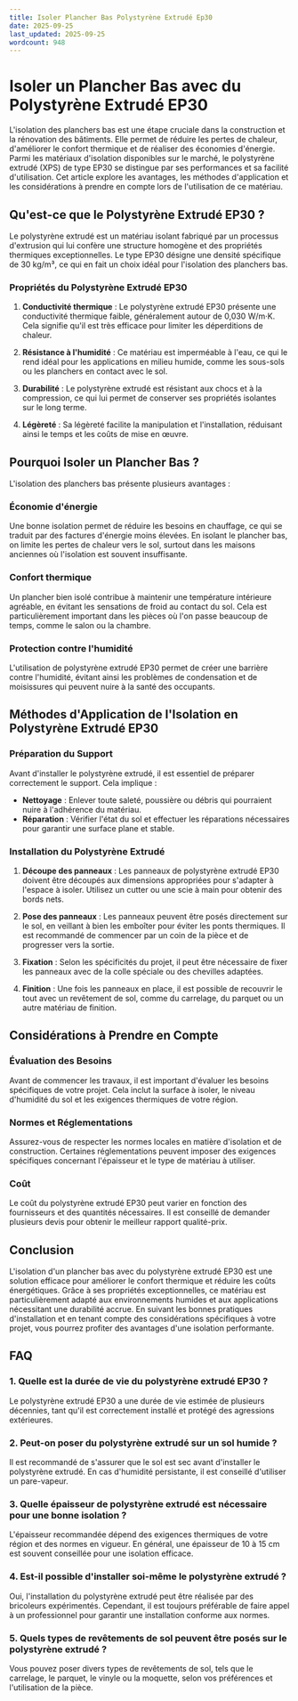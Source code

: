 ```yaml
---
title: Isoler Plancher Bas Polystyrène Extrudé Ep30
date: 2025-09-25
last_updated: 2025-09-25
wordcount: 948
---
```


# Isoler un Plancher Bas avec du Polystyrène Extrudé EP30

L'isolation des planchers bas est une étape cruciale dans la construction et la rénovation des bâtiments. Elle permet de réduire les pertes de chaleur, d'améliorer le confort thermique et de réaliser des économies d'énergie. Parmi les matériaux d'isolation disponibles sur le marché, le polystyrène extrudé (XPS) de type EP30 se distingue par ses performances et sa facilité d'utilisation. Cet article explore les avantages, les méthodes d'application et les considérations à prendre en compte lors de l'utilisation de ce matériau.

## Qu'est-ce que le Polystyrène Extrudé EP30 ?

Le polystyrène extrudé est un matériau isolant fabriqué par un processus d'extrusion qui lui confère une structure homogène et des propriétés thermiques exceptionnelles. Le type EP30 désigne une densité spécifique de 30 kg/m³, ce qui en fait un choix idéal pour l'isolation des planchers bas.

### Propriétés du Polystyrène Extrudé EP30

1. **Conductivité thermique** : Le polystyrène extrudé EP30 présente une conductivité thermique faible, généralement autour de 0,030 W/m·K. Cela signifie qu'il est très efficace pour limiter les déperditions de chaleur.

2. **Résistance à l'humidité** : Ce matériau est imperméable à l'eau, ce qui le rend idéal pour les applications en milieu humide, comme les sous-sols ou les planchers en contact avec le sol.

3. **Durabilité** : Le polystyrène extrudé est résistant aux chocs et à la compression, ce qui lui permet de conserver ses propriétés isolantes sur le long terme.

4. **Légèreté** : Sa légèreté facilite la manipulation et l'installation, réduisant ainsi le temps et les coûts de mise en œuvre.

## Pourquoi Isoler un Plancher Bas ?

L'isolation des planchers bas présente plusieurs avantages :

### Économie d'énergie

Une bonne isolation permet de réduire les besoins en chauffage, ce qui se traduit par des factures d'énergie moins élevées. En isolant le plancher bas, on limite les pertes de chaleur vers le sol, surtout dans les maisons anciennes où l'isolation est souvent insuffisante.

### Confort thermique

Un plancher bien isolé contribue à maintenir une température intérieure agréable, en évitant les sensations de froid au contact du sol. Cela est particulièrement important dans les pièces où l'on passe beaucoup de temps, comme le salon ou la chambre.

### Protection contre l'humidité

L'utilisation de polystyrène extrudé EP30 permet de créer une barrière contre l'humidité, évitant ainsi les problèmes de condensation et de moisissures qui peuvent nuire à la santé des occupants.

## Méthodes d'Application de l'Isolation en Polystyrène Extrudé EP30

### Préparation du Support

Avant d'installer le polystyrène extrudé, il est essentiel de préparer correctement le support. Cela implique :

- **Nettoyage** : Enlever toute saleté, poussière ou débris qui pourraient nuire à l'adhérence du matériau.
- **Réparation** : Vérifier l'état du sol et effectuer les réparations nécessaires pour garantir une surface plane et stable.

### Installation du Polystyrène Extrudé

1. **Découpe des panneaux** : Les panneaux de polystyrène extrudé EP30 doivent être découpés aux dimensions appropriées pour s'adapter à l'espace à isoler. Utilisez un cutter ou une scie à main pour obtenir des bords nets.

2. **Pose des panneaux** : Les panneaux peuvent être posés directement sur le sol, en veillant à bien les emboîter pour éviter les ponts thermiques. Il est recommandé de commencer par un coin de la pièce et de progresser vers la sortie.

3. **Fixation** : Selon les spécificités du projet, il peut être nécessaire de fixer les panneaux avec de la colle spéciale ou des chevilles adaptées.

4. **Finition** : Une fois les panneaux en place, il est possible de recouvrir le tout avec un revêtement de sol, comme du carrelage, du parquet ou un autre matériau de finition.

## Considérations à Prendre en Compte

### Évaluation des Besoins

Avant de commencer les travaux, il est important d'évaluer les besoins spécifiques de votre projet. Cela inclut la surface à isoler, le niveau d'humidité du sol et les exigences thermiques de votre région.

### Normes et Réglementations

Assurez-vous de respecter les normes locales en matière d'isolation et de construction. Certaines réglementations peuvent imposer des exigences spécifiques concernant l'épaisseur et le type de matériau à utiliser.

### Coût

Le coût du polystyrène extrudé EP30 peut varier en fonction des fournisseurs et des quantités nécessaires. Il est conseillé de demander plusieurs devis pour obtenir le meilleur rapport qualité-prix.

## Conclusion

L'isolation d'un plancher bas avec du polystyrène extrudé EP30 est une solution efficace pour améliorer le confort thermique et réduire les coûts énergétiques. Grâce à ses propriétés exceptionnelles, ce matériau est particulièrement adapté aux environnements humides et aux applications nécessitant une durabilité accrue. En suivant les bonnes pratiques d'installation et en tenant compte des considérations spécifiques à votre projet, vous pourrez profiter des avantages d'une isolation performante.

## FAQ

### 1. Quelle est la durée de vie du polystyrène extrudé EP30 ?

Le polystyrène extrudé EP30 a une durée de vie estimée de plusieurs décennies, tant qu'il est correctement installé et protégé des agressions extérieures.

### 2. Peut-on poser du polystyrène extrudé sur un sol humide ?

Il est recommandé de s'assurer que le sol est sec avant d'installer le polystyrène extrudé. En cas d'humidité persistante, il est conseillé d'utiliser un pare-vapeur.

### 3. Quelle épaisseur de polystyrène extrudé est nécessaire pour une bonne isolation ?

L'épaisseur recommandée dépend des exigences thermiques de votre région et des normes en vigueur. En général, une épaisseur de 10 à 15 cm est souvent conseillée pour une isolation efficace.

### 4. Est-il possible d'installer soi-même le polystyrène extrudé ?

Oui, l'installation du polystyrène extrudé peut être réalisée par des bricoleurs expérimentés. Cependant, il est toujours préférable de faire appel à un professionnel pour garantir une installation conforme aux normes.

### 5. Quels types de revêtements de sol peuvent être posés sur le polystyrène extrudé ?

Vous pouvez poser divers types de revêtements de sol, tels que le carrelage, le parquet, le vinyle ou la moquette, selon vos préférences et l'utilisation de la pièce.